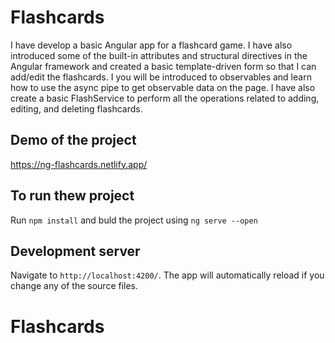 # Flashcards
I have develop a basic Angular app for a flashcard game. I have also introduced some of the built-in attributes and structural directives in the Angular framework and created a basic template-driven form so that I can add/edit the flashcards. I you will be introduced to observables and learn how to use the async pipe to get observable data on the page. I have also create a basic FlashService to perform all the operations related to adding, editing, and deleting flashcards.

## Demo of the project
https://ng-flashcards.netlify.app/


## To run thew project 
Run `npm install` and buld the project using `ng serve --open`


## Development server

Navigate to `http://localhost:4200/`. The app will automatically reload if you change any of the source files.

# Flashcards
